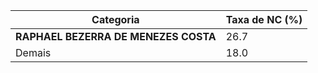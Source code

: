 | Categoria | Taxa de NC (%) |
|-----------|----------------|
| **RAPHAEL BEZERRA DE MENEZES COSTA** | 26.7 |
| Demais      | 18.0 |
